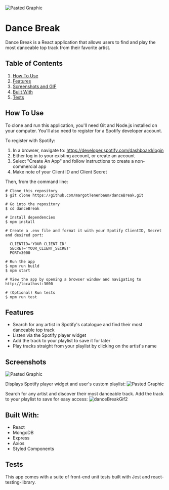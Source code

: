 ![Pasted Graphic](https://user-images.githubusercontent.com/49254170/99435477-2d223780-28de-11eb-9ec0-4a1f338f12d0.png)

# Dance Break

Dance Break is a React application that allows users to find and play the most danceable top track from their favorite artist.

## Table of Contents
  1. [How To Use](#how-to-use)
  2. [Features](#features)
  3. [Screenshots and GIF](#screenshots)
  4. [Built With](#built-with)
  5. [Tests](#tests)

## How To Use
To clone and run this application, you'll need Git and Node.js installed on your computer. You'll also need to register for a Spotify developer account. 

To register with Spotify:
1. In a browser, navigate to: https://developer.spotify.com/dashboard/login
2. Either log in to your existing account, or create an account
3. Select "Create An App" and follow instructions to create a non-commercial app
4. Make note of your Client ID and Client Secret

Then, from the command line:
```
# Clone this repository
$ git clone https://github.com/margotTenenbaum/danceBreak.git

# Go into the repository
$ cd danceBreak

# Install dependencies
$ npm install

# Create a .env file and format it with your Spotify ClientID, Secret and desired port:

  CLIENTID='YOUR_CLIENT_ID'
  SECRET='YOUR_CLIENT_SECRET'
  PORT=3000

# Run the app
$ npm run build
$ npm start

# View the app by opening a browser window and navigating to http://localhost:3000

# (Optional) Run tests
$ npm run test
```

## Features
- Search for any artist in Spotify's catalogue and find their most danceable top track
- Listen via the Spotify player widget
- Add the track to your playlist to save it for later
- Play tracks straight from your playlist by clicking on the artist's name

## Screenshots
![Pasted Graphic](https://user-images.githubusercontent.com/49254170/99435477-2d223780-28de-11eb-9ec0-4a1f338f12d0.png)

Displays Spotify player widget and user's custom playlist:
![Pasted Graphic](https://user-images.githubusercontent.com/49254170/99566259-a67f6000-299a-11eb-9d0c-89fb490463ff.png)

Search for any artist and discover their most danceable track. Add the track to your playlist to save for easy access:
![danceBreakGif2](https://user-images.githubusercontent.com/49254170/99830925-6223c980-2b2c-11eb-9fdd-4d805bab19c7.gif)

## Built With:
- React
- MongoDB
- Express
- Axios
- Styled Components

## Tests
This app comes with a suite of front-end unit tests built with Jest and react-testing-library.

